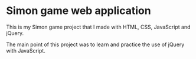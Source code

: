 # Simon game web application

This is my Simon game project that I made with HTML, CSS, JavaScript and jQuery.

The main point of this project was to learn and practice the use of jQuery with JavaScript.
